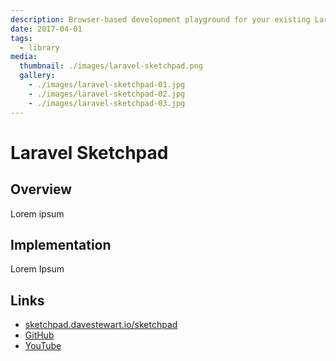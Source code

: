 ```yaml
---
description: Browser-based development playground for your existing Laravel site
date: 2017-04-01
tags:
  - library
media:
  thumbnail: ./images/laravel-sketchpad.png
  gallery:
    - ./images/laravel-sketchpad-01.jpg
    - ./images/laravel-sketchpad-02.jpg
    - ./images/laravel-sketchpad-03.jpg
---
```


# Laravel Sketchpad

## Overview

Lorem ipsum

## Implementation

Lorem Ipsum

## Links

- [sketchpad.davestewart.io/sketchpad](http://sketchpad.davestewart.io/sketchpad)
- [GitHub](https://github.com/davestewart/laravel-sketchpad)
- [YouTube](https://www.youtube.com/watch?v=dQ-OL8d5uak)

